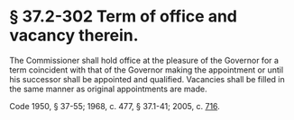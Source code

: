 # § 37.2-302 Term of office and vacancy therein.

<p>The Commissioner shall hold office at the pleasure of the Governor for a term coincident with that of the Governor making the appointment or until his successor shall be appointed and qualified. Vacancies shall be filled in the same manner as original appointments are made.</p><p>Code 1950, § 37-55; 1968, c. 477, § 37.1-41; 2005, c. <a href='http://lis.virginia.gov/cgi-bin/legp604.exe?051+ful+CHAP0716'>716</a>.</p>
